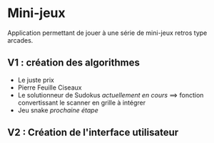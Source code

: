 # Mini-jeux
Application permettant de jouer à une série de mini-jeux retros type arcades.

## V1 : création des algorithmes
- Le juste prix 
- Pierre Feuille Ciseaux 
- Le solutionneur de Sudokus *actuellement en cours*  ==> fonction convertissant le scanner en grille à intégrer
- Jeu snake *prochaine étape*

## V2 : Création de l'interface utilisateur
